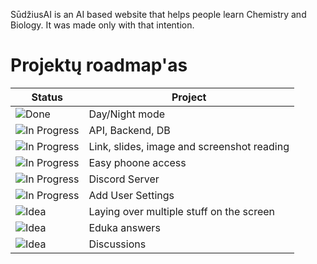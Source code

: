 SūdžiusAI is an AI based website that helps people learn Chemistry and Biology.
It was made only with that intention.

# Projektų roadmap'as

| Status                                                               | Project                                                             |
|------------------------------------------------------------------------|----------------------------------------------------------------------|
| ![Done](https://img.shields.io/badge/status-Done-brightgreen)         | Day/Night mode                                           |
| ![In Progress](https://img.shields.io/badge/status-In_Progress-yellow)| API, Backend, DB                                         |
| ![In Progress](https://img.shields.io/badge/status-In_Progress-yellow)| Link, slides, image and screenshot reading               |
| ![In Progress](https://img.shields.io/badge/status-In_Progress-yellow)| Easy phoone access                                       |
| ![In Progress](https://img.shields.io/badge/status-In_Progress-yellow)| Discord Server                                           |       
| ![In Progress](https://img.shields.io/badge/status-In_Progress-yellow)| Add User Settings                                        |
| ![Idea](https://img.shields.io/badge/status-Idea-blue)                | Laying over multiple stuff on the screen                 |
| ![Idea](https://img.shields.io/badge/status-Idea-blue)                | Eduka answers                                            |
| ![Idea](https://img.shields.io/badge/status-Idea-blue)                | Discussions                                              |
